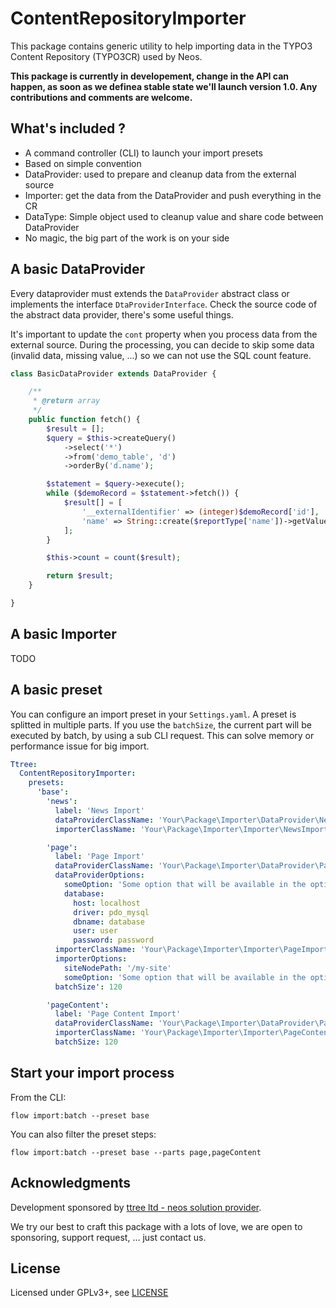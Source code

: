ContentRepositoryImporter
=========================

This package contains generic utility to help importing data in the TYPO3 Content Repository (TYPO3CR) used by Neos.

**This package is currently in developement, change in the API can happen, as soon as we definea stable state 
we'll launch version 1.0. Any contributions and comments are welcome.**

What's included ?
-----------------

* A command controller (CLI) to launch your import presets
* Based on simple convention
* DataProvider: used to prepare and cleanup data from the external source
* Importer: get the data from the DataProvider and push everything in the CR
* DataType: Simple object used to cleanup value and share code between DataProvider
* No magic, the big part of the work is on your side

A basic DataProvider
--------------------

Every dataprovider must extends the ``DataProvider`` abstract class or implements the 
interface ```DtaProviderInterface```. Check the source code of the abstract data provider, there's some useful things.

It's important to update the ```cont``` property when you process data from the external source. During the processing,
you can decide to skip some data (invalid data, missing value, ...) so we can not use the SQL count feature.

```php
class BasicDataProvider extends DataProvider {

	/**
	 * @return array
	 */
	public function fetch() {
		$result = [];
		$query = $this->createQuery()
			->select('*')
			->from('demo_table', 'd')
			->orderBy('d.name');

		$statement = $query->execute();
		while ($demoRecord = $statement->fetch()) {
			$result[] = [
				'__externalIdentifier' => (integer)$demoRecord['id'],
				'name' => String::create($reportType['name'])->getValue()
			];
		}

		$this->count = count($result);

		return $result;
	}

}
```

A basic Importer
----------------

TODO

A basic preset
--------------

You can configure an import preset in your ```Settings.yaml```. A preset is splitted in multiple parts. If you use the
```batchSize```, the current part will be executed by batch, by using a sub CLI request. This can solve memory or
performance issue for big import.

```yaml
Ttree:
  ContentRepositoryImporter:
    presets:
      'base':
        'news':
          label: 'News Import'
          dataProviderClassName: 'Your\Package\Importer\DataProvider\NewsDataProvider'
          importerClassName: 'Your\Package\Importer\Importer\NewsImporter'

        'page':
          label: 'Page Import'
          dataProviderClassName: 'Your\Package\Importer\DataProvider\PageDataProvider'
          dataProviderOptions:
            someOption: 'Some option that will be available in the options property of the data provider'
            database:
              host: localhost
              driver: pdo_mysql
              dbname: database
              user: user
              password: password
          importerClassName: 'Your\Package\Importer\Importer\PageImporter'
          importerOptions:
            siteNodePath: '/my-site'
            someOption: 'Some option that will be available in the options property of the importer'
          batchSize': 120

        'pageContent':
          label: 'Page Content Import'
          dataProviderClassName: 'Your\Package\Importer\DataProvider\PageContentDataProvider'
          importerClassName: 'Your\Package\Importer\Importer\PageContentImporter'
          batchSize: 120
```

Start your import process
-------------------------

From the CLI:

```
flow import:batch --preset base
```

You can also filter the preset steps:

```
flow import:batch --preset base --parts page,pageContent
```

Acknowledgments
---------------

Development sponsored by [ttree ltd - neos solution provider](http://ttree.ch).

We try our best to craft this package with a lots of love, we are open to sponsoring, support request, ... just contact us.

License
-------

Licensed under GPLv3+, see [LICENSE](LICENSE)